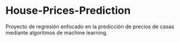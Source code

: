# House-Prices-Prediction
Proyecto de regresión enfocado en la predicción de precios de casas mediante algoritmos de machine learning.
